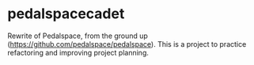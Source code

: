 # pedalspacecadet

Rewrite of Pedalspace, from the ground up (https://github.com/pedalspace/pedalspace).
This is a project to practice refactoring and improving project planning.
